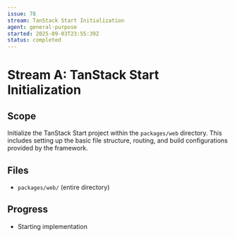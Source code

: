 ```yaml
---
issue: 78
stream: TanStack Start Initialization
agent: general-purpose
started: 2025-09-03T23:55:39Z
status: completed
---
```


# Stream A: TanStack Start Initialization

## Scope

Initialize the TanStack Start project within the `packages/web` directory. This includes setting up the basic file structure, routing, and build configurations provided by the framework.

## Files

- `packages/web/` (entire directory)

## Progress

- Starting implementation
